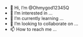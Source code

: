 - 👋 Hi, I’m @Ohmygod12345Q
- 👀 I’m interested in ...
- 🌱 I’m currently learning ...
- 💞️ I’m looking to collaborate on ...
- 📫 How to reach me ...

<!---
Ohmygod12345Q/Ohmygod12345Q is a ✨ special ✨ repository because its `README.md` (this file) appears on your GitHub profile.
You can click the Preview link to take a look at your changes.
--->
